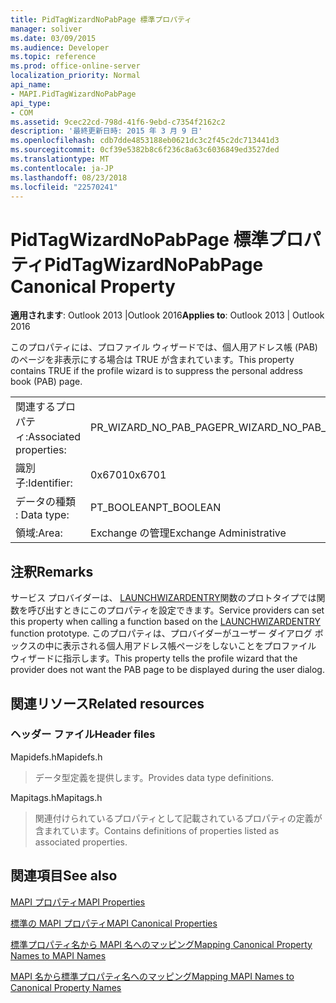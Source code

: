 ```yaml
---
title: PidTagWizardNoPabPage 標準プロパティ
manager: soliver
ms.date: 03/09/2015
ms.audience: Developer
ms.topic: reference
ms.prod: office-online-server
localization_priority: Normal
api_name:
- MAPI.PidTagWizardNoPabPage
api_type:
- COM
ms.assetid: 9cec22cd-798d-41f6-9ebd-c7354f2162c2
description: '最終更新日時: 2015 年 3 月 9 日'
ms.openlocfilehash: cdb7dde4853188eb0621dc3c2f45c2dc713441d3
ms.sourcegitcommit: 0cf39e5382b8c6f236c8a63c6036849ed3527ded
ms.translationtype: MT
ms.contentlocale: ja-JP
ms.lasthandoff: 08/23/2018
ms.locfileid: "22570241"
---
```

# <a name="pidtagwizardnopabpage-canonical-property"></a><span data-ttu-id="4c3e6-103">PidTagWizardNoPabPage 標準プロパティ</span><span class="sxs-lookup"><span data-stu-id="4c3e6-103">PidTagWizardNoPabPage Canonical Property</span></span>

  
  
<span data-ttu-id="4c3e6-104">**適用されます**: Outlook 2013 |Outlook 2016</span><span class="sxs-lookup"><span data-stu-id="4c3e6-104">**Applies to**: Outlook 2013 | Outlook 2016</span></span> 
  
<span data-ttu-id="4c3e6-105">このプロパティには、プロファイル ウィザードでは、個人用アドレス帳 (PAB) のページを非表示にする場合は TRUE が含まれています。</span><span class="sxs-lookup"><span data-stu-id="4c3e6-105">This property contains TRUE if the profile wizard is to suppress the personal address book (PAB) page.</span></span>
  
|||
|:-----|:-----|
|<span data-ttu-id="4c3e6-106">関連するプロパティ:</span><span class="sxs-lookup"><span data-stu-id="4c3e6-106">Associated properties:</span></span>  <br/> |<span data-ttu-id="4c3e6-107">PR_WIZARD_NO_PAB_PAGE</span><span class="sxs-lookup"><span data-stu-id="4c3e6-107">PR_WIZARD_NO_PAB_PAGE</span></span>  <br/> |
|<span data-ttu-id="4c3e6-108">識別子:</span><span class="sxs-lookup"><span data-stu-id="4c3e6-108">Identifier:</span></span>  <br/> |<span data-ttu-id="4c3e6-109">0x6701</span><span class="sxs-lookup"><span data-stu-id="4c3e6-109">0x6701</span></span>  <br/> |
|<span data-ttu-id="4c3e6-110">データの種類 : </span><span class="sxs-lookup"><span data-stu-id="4c3e6-110">Data type:</span></span>  <br/> |<span data-ttu-id="4c3e6-111">PT_BOOLEAN</span><span class="sxs-lookup"><span data-stu-id="4c3e6-111">PT_BOOLEAN</span></span>  <br/> |
|<span data-ttu-id="4c3e6-112">領域:</span><span class="sxs-lookup"><span data-stu-id="4c3e6-112">Area:</span></span>  <br/> |<span data-ttu-id="4c3e6-113">Exchange の管理</span><span class="sxs-lookup"><span data-stu-id="4c3e6-113">Exchange Administrative</span></span>  <br/> |
   
## <a name="remarks"></a><span data-ttu-id="4c3e6-114">注釈</span><span class="sxs-lookup"><span data-stu-id="4c3e6-114">Remarks</span></span>

<span data-ttu-id="4c3e6-115">サービス プロバイダーは、 [LAUNCHWIZARDENTRY](launchwizardentry.md)関数のプロトタイプでは関数を呼び出すときにこのプロパティを設定できます。</span><span class="sxs-lookup"><span data-stu-id="4c3e6-115">Service providers can set this property when calling a function based on the [LAUNCHWIZARDENTRY](launchwizardentry.md) function prototype.</span></span> <span data-ttu-id="4c3e6-116">このプロパティは、プロバイダーがユーザー ダイアログ ボックスの中に表示される個人用アドレス帳ページをしないことをプロファイル ウィザードに指示します。</span><span class="sxs-lookup"><span data-stu-id="4c3e6-116">This property tells the profile wizard that the provider does not want the PAB page to be displayed during the user dialog.</span></span> 
  
## <a name="related-resources"></a><span data-ttu-id="4c3e6-117">関連リソース</span><span class="sxs-lookup"><span data-stu-id="4c3e6-117">Related resources</span></span>

### <a name="header-files"></a><span data-ttu-id="4c3e6-118">ヘッダー ファイル</span><span class="sxs-lookup"><span data-stu-id="4c3e6-118">Header files</span></span>

<span data-ttu-id="4c3e6-119">Mapidefs.h</span><span class="sxs-lookup"><span data-stu-id="4c3e6-119">Mapidefs.h</span></span>
  
> <span data-ttu-id="4c3e6-120">データ型定義を提供します。</span><span class="sxs-lookup"><span data-stu-id="4c3e6-120">Provides data type definitions.</span></span>
    
<span data-ttu-id="4c3e6-121">Mapitags.h</span><span class="sxs-lookup"><span data-stu-id="4c3e6-121">Mapitags.h</span></span>
  
> <span data-ttu-id="4c3e6-122">関連付けられているプロパティとして記載されているプロパティの定義が含まれています。</span><span class="sxs-lookup"><span data-stu-id="4c3e6-122">Contains definitions of properties listed as associated properties.</span></span>
    
## <a name="see-also"></a><span data-ttu-id="4c3e6-123">関連項目</span><span class="sxs-lookup"><span data-stu-id="4c3e6-123">See also</span></span>



[<span data-ttu-id="4c3e6-124">MAPI プロパティ</span><span class="sxs-lookup"><span data-stu-id="4c3e6-124">MAPI Properties</span></span>](mapi-properties.md)
  
[<span data-ttu-id="4c3e6-125">標準の MAPI プロパティ</span><span class="sxs-lookup"><span data-stu-id="4c3e6-125">MAPI Canonical Properties</span></span>](mapi-canonical-properties.md)
  
[<span data-ttu-id="4c3e6-126">標準プロパティ名から MAPI 名へのマッピング</span><span class="sxs-lookup"><span data-stu-id="4c3e6-126">Mapping Canonical Property Names to MAPI Names</span></span>](mapping-canonical-property-names-to-mapi-names.md)
  
[<span data-ttu-id="4c3e6-127">MAPI 名から標準プロパティ名へのマッピング</span><span class="sxs-lookup"><span data-stu-id="4c3e6-127">Mapping MAPI Names to Canonical Property Names</span></span>](mapping-mapi-names-to-canonical-property-names.md)

